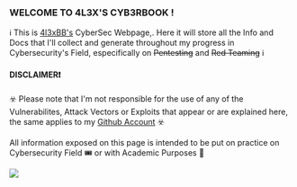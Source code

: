 ### WELCOME TO 4L3X'S CYB3RBOOK !

ℹ️ This is [4l3xBB's](https://github.com/4l3xBB) CyberSec Webpage,. Here it will store all the Info and Docs  that I'll collect and generate throughout my progress in Cybersecurity's Field, especifically on ~~Pentesting~~ and ~~Red Teaming~~ ℹ️ 

#### DISCLAIMER❗

☣️ Please note that I'm not responsible for the use of any of the Vulnerabilites, Attack Vectors or Exploits that appear or are explained here,  the same applies to my [Github Account](https://github.com/4l3xBB) ☣️

All information exposed on this page is intended to be put on practice on Cybersecurity Field 🎟️ or with Academic Purposes 📕

![](https://securityintelligence.com/wp-content/uploads/2022/12/Cyber-Security-Ransomware-Email-Phishing-Encrypted-Technology-Digital-Information-Protected-Secured.jpeg)
